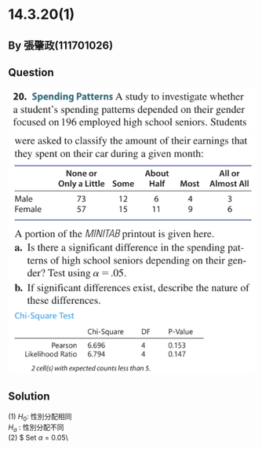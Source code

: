 # 14.3.20(1)

## By 張肇政(111701026)

## Question
![image](https://github.com/HWTeng-Course/202402-Statistics/blob/main/Images/14.3.20.1.png)
![image](https://github.com/HWTeng-Course/202402-Statistics/blob/main/Images/14.3.20.2.png)

## Solution
(1) 
$H_0$: 性別分配相同\
$H_a$ : 性別分配不同\
(2)
$ Set $\alpha$ = 0.05\
